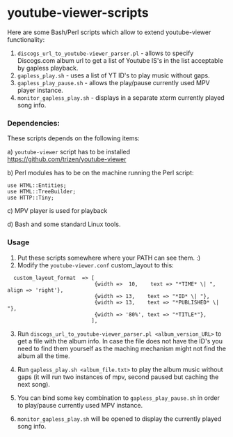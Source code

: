 # youtube-viewer-scripts
Here are some Bash/Perl scripts which allow to extend youtube-viewer functionality:

1) `discogs_url_to_youtube-viewer_parser.pl` - allows to specify Discogs.com album url to get a list of Youtube IS's in the list acceptable by gapless playback.
2) `gapless_play.sh` - uses a list of YT ID's to play music without gaps.
3) `gapless_play_pause.sh` - allows the play/pause currently used MPV player instance.
4) `monitor_gapless_play.sh` - displays in a separate xterm currently played song info.

### Dependencies:

These scripts depends on the following items:

a) `youtube-viewer` script has to be installed https://github.com/trizen/youtube-viewer

b) Perl modules has to be on the machine running the Perl script:

```
use HTML::Entities;
use HTML::TreeBuilder;
use HTTP::Tiny;
```
c) MPV player is used for playback

d) Bash and some standard Linux tools.

### Usage

1) Put these scripts somewhere where your PATH can see them. :)
2) Modify the `youtube-viewer.conf` custom_layout to this:

```
  custom_layout_format  => [
                            {width =>  10,    text => "*TIME* \| ", align => 'right'},
                            {width => 13,    text => "*ID* \| "},
                            {width => 13,    text => "*PUBLISHED* \| "},
                            {width => '80%', text => "*TITLE*"},
                           ],

```

3) Run `discogs_url_to_youtube-viewer_parser.pl <album_version_URL>` to get a file with the album info. In case the file does not have the ID's you need to find them yourself as the maching mechanism might not find the album all the time.

4) Run `gapless_play.sh <album_file.txt>` to play the album music without gaps (it will run two instances of mpv, second paused but caching the next song).

5) You can bind some key combination to `gapless_play_pause.sh` in order to play/pause currently used MPV instance.

6) `monitor_gapless_play.sh` will be opened to display the currently played song info.
